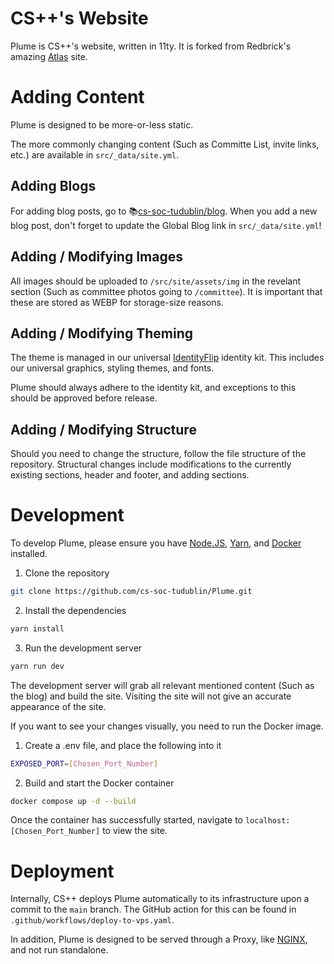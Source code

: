 # CS++'s Website

Plume is CS++'s website, written in 11ty.
It is forked from Redbrick's amazing [Atlas](https://github.com/redbrick/atlas) site.

# Adding Content
Plume is designed to be more-or-less static.

The more commonly changing content (Such as Committe List, invite links, etc.) are available in `src/_data/site.yml`.

## Adding Blogs
For adding blog posts, go to 📚[cs-soc-tudublin/blog](https://github.com/cs-soc-tudublin/blog). When you add a new blog post, don't forget to update the Global Blog link in `src/_data/site.yml`!

## Adding / Modifying Images
All images should be uploaded to `/src/site/assets/img` in the revelant section (Such as committee photos going to `/committee`). It is important that these are stored as WEBP for storage-size reasons.

## Adding / Modifying Theming
The theme is managed in our universal [IdentityFlip](https://github.com/cs-soc-tudublin/IdentityFlip) identity kit.
This includes our universal graphics, styling themes, and fonts.

Plume should always adhere to the identity kit, and exceptions to this should be approved before release.

## Adding / Modifying Structure
Should you need to change the structure, follow the file structure of the repository. Structural changes include modifications to the currently existing sections, header and footer, and adding sections.

# Development
To develop Plume, please ensure you have [Node.JS](https://nodejs.org/), [Yarn](https://yarnpkg.com/), and [Docker](https://www.docker.com/) installed.

1. Clone the repository
```bash
git clone https://github.com/cs-soc-tudublin/Plume.git
```

2. Install the dependencies
```bash
yarn install
```

3. Run the development server
```bash
yarn run dev
```

The development server will grab all relevant mentioned content (Such as the blog) and build the site. Visiting the site will not give an accurate appearance of the site.

If you want to see your changes visually, you need to run the Docker image.

1. Create a .env file, and place the following into it
```bash
EXPOSED_PORT=[Chosen_Port_Number]
```

2. Build and start the Docker container
```bash
docker compose up -d --build
```

Once the container has successfully started, navigate to `localhost:[Chosen_Port_Number]` to view the site.

# Deployment
Internally, CS++ deploys Plume automatically to its infrastructure upon a commit to the `main` branch. The GitHub action for this can be found in `.github/workflows/deploy-to-vps.yaml`.

In addition, Plume is designed to be served through a Proxy, like [NGINX](https://nginx.org/), and not run standalone.
